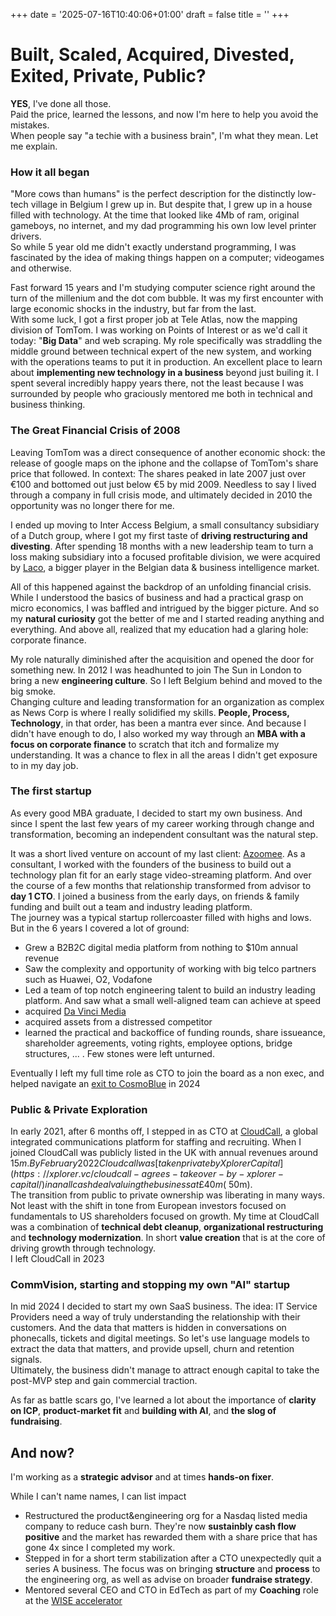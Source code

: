 +++
date = '2025-07-16T10:40:06+01:00'
draft = false
title = ''
+++

# Built, Scaled, Acquired, Divested, Exited, Private, Public?
**YES**, I've done all those.  
Paid the price, learned the lessons, and now I'm here to help you avoid the mistakes.  
When people say "a techie with a business brain", I'm what they mean. Let me explain.

### How it all began
"More cows than humans" is the perfect description for the distinctly low-tech village in Belgium I grew up in. But despite that, I grew up in a house filled with technology. At the time that looked like 4Mb of ram, original gameboys, no internet, and my dad programming his own low level printer drivers.  
So while 5 year old me didn't exactly understand programming, I was fascinated by the idea of making things happen on a computer; videogames and otherwise.  

Fast forward 15 years and I'm studying computer science right around the turn of the millenium and the dot com bubble. It was my first encounter with large economic shocks in the industry, but far from the last.  
With some luck, I got a first proper job at Tele Atlas, now the mapping division of TomTom. I was working on Points of Interest or as we'd call it today: "**Big Data**" and web scraping. My role specifically was straddling the middle ground between technical expert of the new system, and working with the operations teams to put it in production. An excellent place to learn about **implementing new technology in a business** beyond just builing it. 
I spent several incredibly happy years there, not the least because I was surrounded by people who graciously mentored me both in technical and business thinking. 


### The Great Financial Crisis of 2008
Leaving TomTom was a direct consequence of another economic shock: the release of google maps on the iphone and the collapse of TomTom's share price that followed. In context: The shares peaked in late 2007 just over €100 and bottomed out just below €5 by mid 2009. Needless to say I lived through a company in full crisis mode, and ultimately decided in 2010 the opportunity was no longer there for me.

I ended up moving to Inter Access Belgium, a small consultancy subsidiary of a Dutch group, where I got my first taste of **driving restructuring and divesting**. After spending 18 months with a new leadership team to turn a loss making subsidiary into a focused profitable division, we were acquired by [Laco](https://www.laco.be/about-us/), a bigger player in the Belgian data & business intelligence market.

All of this happened against the backdrop of an unfolding financial crisis. While I understood the basics of business and had a practical grasp on micro economics, I was baffled and intrigued by the bigger picture. And so my **natural curiosity** got the better of me and I started reading anything and everything. And above all, realized that my education had a glaring hole: corporate finance.

My role naturally diminished after the acquisition and opened the door for something new. In 2012 I was headhunted to join The Sun in London to bring a new **engineering culture**. So I left Belgium behind and moved to the big smoke.  
Changing culture and leading transformation for an organization as complex as News Corp is where I really solidified my skills. **People, Process, Technology**, in that order, has been a mantra ever since. And because I didn't have enough to do, I also worked my way through an **MBA with a focus on corporate finance** to scratch that itch and formalize my understanding. It was a chance to flex in all the areas I didn't get exposure to in my day job. 

### The first startup
As every good MBA graduate, I decided to start my own business. And since I spent the last few years of my career working through change and transformation, becoming an independent consultant was the natural step. 

It was a short lived venture on account of my last client: [Azoomee](https://cosmobluemedia.com/azoomee/). As a consultant, I worked with the founders of the business to build out a technology plan fit for an early stage video-streaming platform. And over the course of a few months that relationship transformed from advisor to **day 1 CTO**. I joined a business from the early days, on friends & family funding and built out a team and industry leading platform.  
The journey was a typical startup rollercoaster filled with highs and lows. But in the 6 years I covered a lot of ground: 
* Grew a B2B2C digital media platform from nothing to $10m annual revenue
* Saw the complexity and opportunity of working with big telco partners such as Huawei, O2, Vodafone
* Led a team of top notch engineering talent to build an industry leading platform. And saw what a small well-aligned team can achieve at speed
* acquired [Da Vinci Media](https://www.davinci.tv/who-we-are/)
* acquired assets from a distressed competitor
* learned the practical and backoffice of funding rounds, share issueance, shareholder agreements, voting rights, employee options, bridge structures, ... . Few stones were left unturned.

Eventually I left my full time role as CTO to join the board as a non exec, and helped navigate an [exit to CosmoBlue](https://kidscreen.com/2024/09/11/cosmoblue-media-acquires-azoomee-and-da-vinci-parent-macademia/) in 2024


### Public & Private Exploration
In early 2021, after 6 months off, I stepped in as CTO at [CloudCall](https://cloudcall.com/), a global integrated communications platform for staffing and recruiting. When I joined CloudCall was publicly listed in the UK with annual revenues around $15m.  
By February 2022 Cloudcall was [taken private by Xplorer Capital](https://xplorer.vc/cloudcall-agrees-takeover-by-xplorer-capital/) in an all cash deal valuing the business at £40m (~$50m).  
The transition from public to private ownership was liberating in many ways. Not least with the shift in tone from European investors focused on fundamentals to US shareholders focused on growth. My time at CloudCall was a combination of **technical debt cleanup**, **organizational restructuring** and **technology modernization**. In short **value creation** that is at the core of driving growth through technology.  
I left CloudCall in 2023 

### CommVision, starting and stopping my own "AI" startup
In mid 2024 I decided to start my own SaaS business. The idea: IT Service Providers need a way of truly understanding the relationship with their customers. And the data that matters is hidden in conversations on phonecalls, tickets and digital meetings. So let's use language models to extract the data that matters, and provide upsell, churn and retention signals.  
Ultimately, the business didn't manage to attract enough capital to take the post-MVP step and gain commercial traction. 

As far as battle scars go, I've learned a lot about the importance of **clarity on ICP**, **product-market fit** and **building with AI**, and **the slog of fundraising**.


## And now?
I'm working as a **strategic advisor** and at times **hands-on fixer**.  

While I can't name names, I can list impact
* Restructured the product&engineering org for a Nasdaq listed media company to reduce cash burn. They're now **sustainbly cash flow positive** and the market has rewarded them with a share price that has gone 4x since I completed my work.
* Stepped in for a short term stabilization after a CTO unexpectedly quit a series A business. The focus was on bringing **structure** and **process** to the engineering org, as well as advise on broader **fundraise strategy**. 
* Mentored several CEO and CTO in EdTech as part of my **Coaching** role at the [WISE accelerator](https://www.wise-qatar.org/wise-works/wise-accelerator/)
